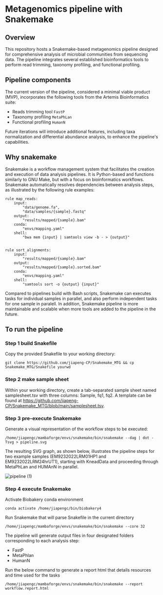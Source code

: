 # Metagenomics pipeline with Snakemake
## Overview
This repository hosts a Snakemake-based metagenomics pipeline designed for comprehensive analysis of microbial communities from sequencing data. The pipeline integrates several established bioinformatics tools to perform read trimming, taxonomy profiling, and functional profiling.


## Pipeline components

The current version of the pipeline, considered a minimal viable product (MVP), incorporates the following tools from the Artemis Bioinformatics suite:


*   Reads trimming tool `FastP`
*   Taxonomy profiling `MetaPhLan`
*   Functional profiling `HumanN`

Future iterations will introduce additional features, including taxa normalization and differential abundance analysis, to enhance the pipeline's capabilities.

## Why snakemake

Snakemake is a workflow management system that facilitates the creation and execution of data analysis pipelines. It is Python-based and functions similarly to GNU Make, but with a focus on bioinformatics workflows. Snakemake automatically resolves dependencies between analysis steps, as illustrated by the following rule examples:


```
rule map_reads:
    input:
        "data/genome.fa",
        "data/samples/{sample}.fastq"
    output:
        "results/mapped/{sample}.bam"
    conda:
        "envs/mapping.yaml"
    shell:
        "bwa mem {input} | samtools view -b - > {output}"


rule sort_alignments:
    input:
        "results/mapped/{sample}.bam"
    output:
        "results/mapped/{sample}.sorted.bam"
    conda:
        "envs/mapping.yaml"
    shell:
        "samtools sort -o {output} {input}"
```

Compared to pipelines build with Bash scripts, Snakemake can executes tasks for individual samples in parallel,
and also perform independent tasks for one sample in paralell. In addition, Snakemake pipeline is more maintainable and scalable when more tools
are added to the pipeline in the future.


## To run the pipeline
### Step 1 build Snakefile
Copy the provided Snakefile to your working directory:

```
git clone https://github.com/jiapeng-CP/Snakemake_MTG && cp Snakemake_MTG/Snakefile yourwd
```
### Step 2 make sample sheet
Within your working directory, create a tab-separated sample sheet named samplesheet.tsv with three columns: Sample, fq1, fq2. A template can be found at https://github.com/jiapeng-CP/Snakemake_MTG/blob/main/samplesheet.tsv.

### Step 3 pre-execute Snakemake
Generate a visual representation of the workflow steps to be executed:

```
/home/jiapengc/mambaforge/envs/snakemake/bin/snakemake --dag | dot -Tsvg > pipeline.svg
```
The resulting SVG graph, as shown below, illustrates the pipeline steps for two example samples (EM9232022LRM01HP1 and EM9232022LRM24hrUT1), starting with KneadData and proceeding through MetaPhLan and HUMAnN in parallel.

![pipeline (1)](https://github.com/jiapeng-CP/Snakemake_MTG/assets/131789717/7f1a7234-8afd-4af0-bd11-25f4184874ff)


### Step 4 execute Snakemake
Activate Biobakery conda environment
```
conda activate /home/jiapengc/bin/biobakery4
```
Run Snakemake that will parse Snakefile in the current directory
```
/home/jiapengc/mambaforge/envs/snakemake/bin/snakemake --core 32 
```
The pipeline will generate output files in four designated folders corresponding to each analysis step:

*   FastP
*   MetaPhlan
*   HumanN

Run the below command to generate a report html that details resources and time used for the tasks
```
/home/jiapengc/mambaforge/envs/snakemake/bin/snakemake --report workflow.report.html
```

